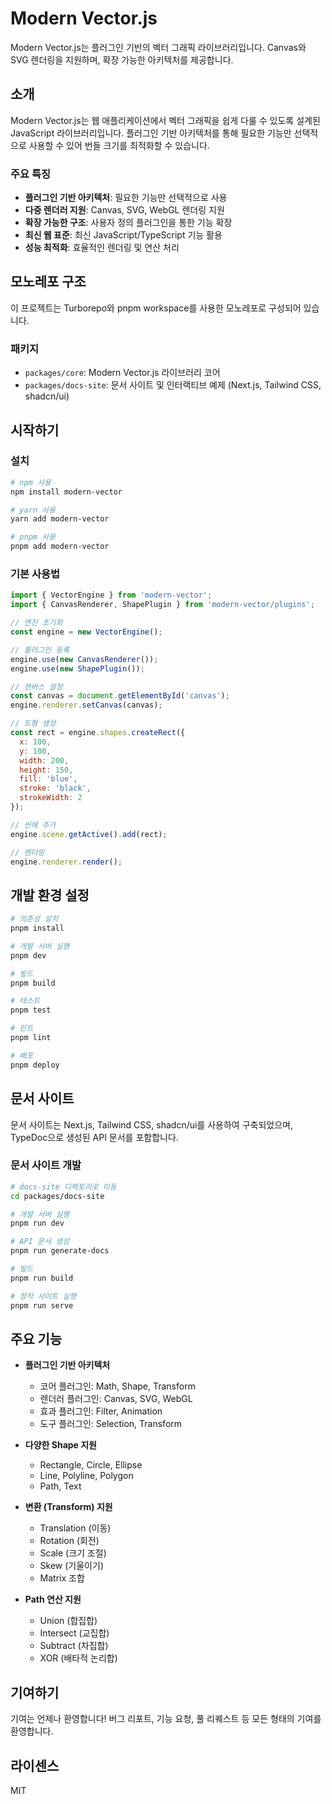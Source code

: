 # Modern Vector.js

Modern Vector.js는 플러그인 기반의 벡터 그래픽 라이브러리입니다. Canvas와 SVG 렌더링을 지원하며, 확장 가능한 아키텍처를 제공합니다.

## 소개

Modern Vector.js는 웹 애플리케이션에서 벡터 그래픽을 쉽게 다룰 수 있도록 설계된 JavaScript 라이브러리입니다. 플러그인 기반 아키텍처를 통해 필요한 기능만 선택적으로 사용할 수 있어 번들 크기를 최적화할 수 있습니다.

### 주요 특징

- **플러그인 기반 아키텍처**: 필요한 기능만 선택적으로 사용
- **다중 렌더러 지원**: Canvas, SVG, WebGL 렌더링 지원
- **확장 가능한 구조**: 사용자 정의 플러그인을 통한 기능 확장
- **최신 웹 표준**: 최신 JavaScript/TypeScript 기능 활용
- **성능 최적화**: 효율적인 렌더링 및 연산 처리

## 모노레포 구조

이 프로젝트는 Turborepo와 pnpm workspace를 사용한 모노레포로 구성되어 있습니다.

### 패키지

- `packages/core`: Modern Vector.js 라이브러리 코어
- `packages/docs-site`: 문서 사이트 및 인터랙티브 예제 (Next.js, Tailwind CSS, shadcn/ui)

## 시작하기

### 설치

```bash
# npm 사용
npm install modern-vector

# yarn 사용
yarn add modern-vector

# pnpm 사용
pnpm add modern-vector
```

### 기본 사용법

```javascript
import { VectorEngine } from 'modern-vector';
import { CanvasRenderer, ShapePlugin } from 'modern-vector/plugins';

// 엔진 초기화
const engine = new VectorEngine();

// 플러그인 등록
engine.use(new CanvasRenderer());
engine.use(new ShapePlugin());

// 캔버스 설정
const canvas = document.getElementById('canvas');
engine.renderer.setCanvas(canvas);

// 도형 생성
const rect = engine.shapes.createRect({
  x: 100,
  y: 100,
  width: 200,
  height: 150,
  fill: 'blue',
  stroke: 'black',
  strokeWidth: 2
});

// 씬에 추가
engine.scene.getActive().add(rect);

// 렌더링
engine.renderer.render();
```

## 개발 환경 설정

```bash
# 의존성 설치
pnpm install

# 개발 서버 실행
pnpm dev

# 빌드
pnpm build

# 테스트
pnpm test

# 린트
pnpm lint

# 배포
pnpm deploy
```

## 문서 사이트

문서 사이트는 Next.js, Tailwind CSS, shadcn/ui를 사용하여 구축되었으며, TypeDoc으로 생성된 API 문서를 포함합니다.

### 문서 사이트 개발

```bash
# docs-site 디렉토리로 이동
cd packages/docs-site

# 개발 서버 실행
pnpm run dev

# API 문서 생성
pnpm run generate-docs

# 빌드
pnpm run build

# 정적 사이트 실행
pnpm run serve
```

## 주요 기능

- **플러그인 기반 아키텍처**
  - 코어 플러그인: Math, Shape, Transform
  - 렌더러 플러그인: Canvas, SVG, WebGL
  - 효과 플러그인: Filter, Animation
  - 도구 플러그인: Selection, Transform

- **다양한 Shape 지원**
  - Rectangle, Circle, Ellipse
  - Line, Polyline, Polygon
  - Path, Text

- **변환 (Transform) 지원**
  - Translation (이동)
  - Rotation (회전)
  - Scale (크기 조절)
  - Skew (기울이기)
  - Matrix 조합

- **Path 연산 지원**
  - Union (합집합)
  - Intersect (교집합)
  - Subtract (차집합)
  - XOR (배타적 논리합)

## 기여하기

기여는 언제나 환영합니다! 버그 리포트, 기능 요청, 풀 리퀘스트 등 모든 형태의 기여를 환영합니다.

## 라이센스

MIT